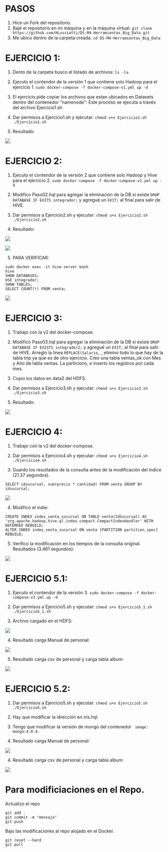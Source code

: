 # PASOS
1. Hice un Fork del repositorio.
2. Bajé el repositorio en mi máquina y en la máquina virtual.
``` git clone https://github.com/HLussiatti/DS-M4-Herramientas_Big_Data.git ```
3. Me ubico dentro de la carpeta creada.
``` cd DS-M4-Herramientas_Big_Data ```


# EJERCICIO 1:
1. Dento de la carpeta busco el listado de archivos:
```ls -la ```

2. Ejecuto el contendor de la versión 1 que contiene solo Hadoop para el ejercicio 1.
``` sudo docker-compose -f docker-compose-v1.yml up -d ```

3. El ejercicio pide copiar los archivos que estan ubicados en Datasets dentro del contenedor "namenode":
Este proceso se ejecuta a través del archivo Ejercicio1.sh

4. Dar permisos a Ejercicio1.sh y ejecutar: 
``` chmod u+x Ejercicio1.sh ```
``` ./Ejercicio1.sh ```

5. Resultado:

![](Ejercicio_1_HDFS.png)



# EJERCICIO 2:
1. Ejecuto el contendor de la versión 2 que contiene solo Hadoop y Hive para el ejercicio 2.
``` sudo docker-compose -f docker-compose-v2.yml up -d ```

2. Modifico Paso02.hql para agregar la eliminación de la DB si existe ```DROP DATABASE IF EXITS integrador;``` y agregué un ```EXIT;``` al final para salir de HIVE.

3. Dar permisos a Ejercicio2.sh y ejecutar: 
``` chmod u+x Ejercicio2.sh ```
``` ./Ejercicio2.sh ```

4. Resultado:

![](Ejercicio_2_HDFS.png)

![](Ejercicio_2_SQL_1.png)

5. PARA VERIFICAR:
``` 
sudo docker exec -it hive-server bash
hive
SHOW DATABASES;
USE integrador;
SHOW TABLES;
SELECT COUNT(*) FROM venta;
```

![](Ejercicio_2_SQL_2.png)


# EJERCICIO 3:
1. Trabajo con la v2 del docker-compose.

2. Modifico Paso03.hql para agregar la eliminación de la DB si existe ```DROP DATABASE IF EXISTS integrador2;``` y agregué un ```EXIT;``` al final para salir de HIVE. Arreglo la línea ```REPLACE(Salario,``` , elimino todo lo que hay de la tabla trip ya que es de otro ejercicio. Creo una tabla ventas_ok con Mes y Año de tabla ventas. La particiono, e inserto los registros por cada mes.

3. Copio los datos en data2 del HDFS.

4. Dar permisos a Ejercicio3.sh y ejecutar:
``` chmod u+x Ejercicio3.sh ```
``` ./Ejercicio3.sh ```

5. Resultado:

![](Ejercicio_3_HDFS.png)




# EJERCICIO 4:
1. Trabajo con la v2 del docker-compose.

2. Dar permisos a Ejercicio4.sh y ejecutar: 
``` chmod u+x Ejercicio4.sh ```
``` ./Ejercicio4.sh ```

3. Guardo los resultados de la consulta antes de la modificación del índice (21.37 segundos).

```SELECT idsucursal, sum(precio * cantidad) FROM venta GROUP BY idsucursal;```

![](Ejercicio_4_SQL_1.png)

4. Modifico el índie:

```
CREATE INDEX index_venta_sucursal ON TABLE venta(IdSucursal) AS 'org.apache.hadoop.hive.ql.index.compact.CompactIndexHandler' WITH DEFERRED REBUILD;
ALTER INDEX index_venta_sucursal ON venta [PARTITION partition_spec] REBUILD; 
```

5. Verifico la modificación en los tiempos de la consulta original. Resultados  (3.461 segundos):

![](Ejercicio_4_SQL_2.png)



# EJERCICIO 5.1:
1. Ejecuto el contendor de la versión 3.
``` sudo docker-compose -f docker-compose-v3.yml up -d ```

2. Dar permisos a Ejercicio5.sh y ejecutar:
``` chmod u+x Ejercicio5_1.sh ```
``` ./Ejercicio5_1.sh ```

3. Archivo cargado en el HDFS:

![](Ejercicio_5_1_HDFS_1.png)


4. Resultado carga Manual de personal:

![](Ejercicio_5_1_HBase_1.png)


5. Resultado carga csv de personal y carga tabla album:

![](Ejercicio_5_1_HBase_2.png)


# EJERCICIO 5.2:
1. Dar permisos a Ejercicio5.sh y ejecutar:
``` chmod u+x Ejercicio5.sh ```
``` ./Ejercicio5.sh ```

2. Hay que modificar la idrección en iris.hql.

3. Tengo que modificar la versión de mongo del contenedor
``` image: mongo:4.0.4.```

3. Resultado carga Manual de personal:

![](Ejercicio_5_HBase_1.png)


4. Resultado carga csv de personal y carga tabla album:

![](Ejercicio_5_HBase_2.png)




# Para modificiaciones en el Repo.
Actualizo el repo
```
git add .
git commit -m "mensaje"
git push
```
Bajo las modificaciones al repo alojado en el Docker.
```
git reset --hard
git pull
```







    
